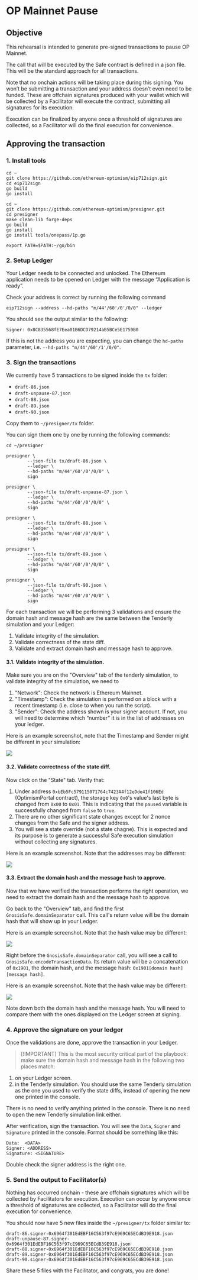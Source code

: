 # OP Mainnet Pause

## Objective

This rehearsal is intended to generate pre-signed transactions
to pause OP Mainnet.

The call that will be executed by the Safe contract is defined in a
json file. This will be the standard approach for all transactions.

Note that no onchain actions will be taking place during this
signing. You won’t be submitting a transaction and your address
doesn’t even need to be funded. These are offchain signatures produced
with your wallet which will be collected by a Facilitator will execute
the contract, submitting all signatures for its execution.

Execution can be finalized by anyone once a threshold of signatures
are collected, so a Facilitator will do the final execution for
convenience.

## Approving the transaction

### 1. Install tools

```
cd ~
git clone https://github.com/ethereum-optimism/eip712sign.git
cd eip712sign
go build
go install

cd ~
git clone https://github.com/ethereum-optimism/presigner.git
cd presigner
make clean-lib forge-deps
go build
go install
go install tools/onepass/1p.go

export PATH=$PATH:~/go/bin
```

### 2. Setup Ledger

Your Ledger needs to be connected and unlocked. The Ethereum
application needs to be opened on Ledger with the message “Application
is ready”.

Check your address is correct by running the following command

```
eip712sign --address --hd-paths "m/44'/60'/0'/0/0" --ledger
```

You should see the output similar to the following:

```
Signer: 0x8C835568fE7Eea01B6DCD79214aB5BCe5E1759B0
``` 

If this is not the address you are expecting,
you can change the `hd-paths` parameter, i.e. `--hd-paths "m/44'/60'/1'/0/0"`.

### 3. Sign the transactions

We currently have 5 transactions to be signed inside the `tx` folder:
- `draft-86.json`
- `draft-unpause-87.json`
- `draft-88.json`
- `draft-89.json`
- `draft-90.json`

Copy them to `~/presigner/tx` folder.

You can sign them one by one by running the following commands:

```
cd ~/presigner

presigner \
        --json-file tx/draft-86.json \
        --ledger \
        --hd-paths "m/44'/60'/0'/0/0" \
        sign

presigner \
        --json-file tx/draft-unpause-87.json \
        --ledger \
        --hd-paths "m/44'/60'/0'/0/0" \
        sign

presigner \
        --json-file tx/draft-88.json \
        --ledger \
        --hd-paths "m/44'/60'/0'/0/0" \
        sign

presigner \
        --json-file tx/draft-89.json \
        --ledger \
        --hd-paths "m/44'/60'/0'/0/0" \
        sign

presigner \
        --json-file tx/draft-90.json \
        --ledger \
        --hd-paths "m/44'/60'/0'/0/0" \
        sign
```

For each transaction  we will be performing 3 validations
and ensure the domain hash and  message hash are the same
between the Tenderly simulation and your
Ledger:

1. Validate integrity of the simulation.
2. Validate correctness of the state diff.
3. Validate and extract domain hash and message hash to approve.

#### 3.1. Validate integrity of the simulation.

Make sure you are on the "Overview" tab of the tenderly simulation, to
validate integrity of the simulation, we need to

1. "Network": Check the network is Ethereum Mainnet.
2. "Timestamp": Check the simulation is performed on a block with a
   recent timestamp (i.e. close to when you run the script).
3. "Sender": Check the address shown is your signer account. If not,
   you will need to determine which “number” it is in the list of
   addresses on your ledger. 

Here is an example screenshot, note that the Timestamp and Sender
might be different in your simulation:

![](./images/tenderly-overview-network.png)

#### 3.2. Validate correctness of the state diff.

Now click on the "State" tab. Verify that:

1. Under address `0xbEb5Fc579115071764c7423A4f12eDde41f106Ed` (OptimismPortal contract),
   the storage key `0x0`'s value's last byte is changed from `0x00` to
   `0x01`. This is indicating that the `paused` variable
   is successfully changed from `false` to `true`.
2. There are no other significant state changes except for 2 nonce
   changes from the Safe and the signer address.
3. You will see a state override (not a state chagne). This is
   expected and its purpose is to generate a successful Safe execution
   simulation without collecting any signatures.

Here is an example screenshot. Note that the addresses may be
different:

![](./images/tenderly-state-changes.png)

#### 3.3. Extract the domain hash and the message hash to approve.

Now that we have verified the transaction performs the right
operation, we need to extract the domain hash and the message hash to
approve.

Go back to the "Overview" tab, and find the first
`GnosisSafe.domainSeparator` call. This call's return value will be
the domain hash that will show up in your Ledger.

Here is an example screenshot. Note that the hash value may be
different:

![](./images/tenderly-hashes-1.png)

Right before the `GnosisSafe.domainSeparator` call, you will see a
call to `GnosisSafe.encodeTransactionData`. Its return value will be a
concatenation of `0x1901`, the domain hash, and the message hash:
`0x1901[domain hash][message hash]`.

Here is an example screenshot. Note that the hash value may be
different:

![](./images/tenderly-hashes-2.png)

Note down both the domain hash and the message hash. You will need to
compare them with the ones displayed on the Ledger screen at signing.

### 4. Approve the signature on your ledger

Once the validations are done, approve the transaction in your Ledger.

> [!IMPORTANT] This is the most security critical part of the
> playbook: make sure the domain hash and message hash in the
> following two places match:

1. on your Ledger screen.
2. in the Tenderly simulation. You should use the same Tenderly
   simulation as the one you used to verify the state diffs, instead
   of opening the new one printed in the console.

There is no need to verify anything printed in the console. There is
no need to open the new Tenderly simulation link either.

After verification, sign the transaction. You will see the `Data`,
`Signer` and `Signature` printed in the console. Format should be
something like this:

```
Data:  <DATA>
Signer: <ADDRESS>
Signature: <SIGNATURE>
```

Double check the signer address is the right one.

### 5. Send the output to Facilitator(s)

Nothing has occurred onchain - these are offchain signatures which
will be collected by Facilitators for execution. Execution can occur
by anyone once a threshold of signatures are collected, so a
Facilitator will do the final execution for convenience.

You should now have 5 new files inside the `~/presigner/tx` folder similar to:
```
draft-86.signer-0x6964f301EdEBF16C563f97cE969C65ECdB39E918.json
draft-unpause-87.signer-0x6964f301EdEBF16C563f97cE969C65ECdB39E918.json
draft-88.signer-0x6964f301EdEBF16C563f97cE969C65ECdB39E918.json
draft-89.signer-0x6964f301EdEBF16C563f97cE969C65ECdB39E918.json
draft-90.signer-0x6964f301EdEBF16C563f97cE969C65ECdB39E918.json
```

Share these 5 files with the Facilitator, and
congrats, you are done!
